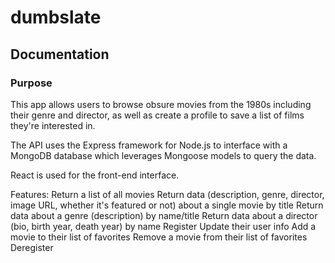 # dumbslate
 
## Documentation

### Purpose

This app allows users to browse obsure movies from the 1980s including their genre and director, as well as create a profile to save a list of films they're interested in.

The API uses the Express framework for Node.js to interface with a MongoDB database which leverages Mongoose models to query the data.

React is used for the front-end interface.

Features:
Return a list of all movies
Return data (description, genre, director, image URL, whether it's featured or not) about a single movie by title
Return data about a genre (description) by name/title
Return data about a director (bio, birth year, death year) by name
Register
Update their user info
Add a movie to their list of favorites
Remove a movie from their list of favorites
Deregister
